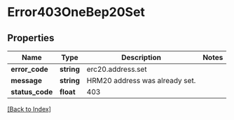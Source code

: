# Error403OneBep20Set

## Properties

Name | Type | Description | Notes
------------ | ------------- | ------------- | -------------
**error_code** | **string** | erc20.address.set |
**message** | **string** | HRM20 address was already set. |
**status_code** | **float** | 403 |

[[Back to Index]](../index.md)
